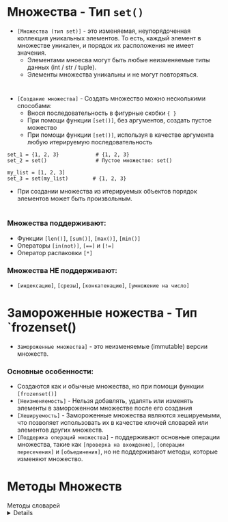 # Множества - Тип `set()`

- `[Множества (тип set)]` -  это изменяемая, неупорядоченная коллекция уникальных элементов. То есть, каждый элемент в множестве уникален, и порядок их расположения не имеет значения.
  - Элементами мноесва могут быть любые неизменяемые типы данных (int / str / tuple).
  - Элементы множества уникальны и не могут повторяться.
  #
- `[Создание множества]` - Создать множество можно несколькими способами:
  - Внося последовательность в фигурные скобки  `{ }`
  - При помощи функции `[set()]`, без аргументов, создать пустое можество
  - При помощи функции `[set()]`, используя в качестве аргумента любую итерируемую последовательность
```
set_1 = {1, 2, 3}            # {1, 2, 3}
set_2 = set()                # Пустое множество: set()

my_list = [1, 2, 3]                  
set_3 = set(my_list)        # {1, 2, 3}
```
- При создании множества из итерируемых объектов порядок элементов может быть произвольным.
#
### Множества поддерживают:
- Функции `[len()]`, `[sum()]`, `[max()]`, `[min()]`
- Операторы `[in(not)]`, `[==]` и `[!=]`
- Оператор распаковки `[*]`

### Множества НЕ поддерживают:
- `[индексацию]`, `[срезы]`, `[конкатенацию]`, `[умножение на число]`
#

# Замороженные ножества - Тип `frozenset()

- `Замороженные множества]` -  это неизменяемые (immutable) версии множеств.

### Основные особенности:
  - Создаются как и обычные множества, но при помощи функции  `[frozenset()]`
  - `[Неизменяемость]` - Нельзя добавлять, удалять или изменять элементы в замороженном множестве после его создания
  - `[Хешируемость]` - Замороженные множества являются хешируемыми, что позволяет использовать их в качестве ключей словарей или элементов других множеств.
  - `[Поддержка операций множества]` - поддерживают основные операции множества, такие как `[проверка на вхождение]`, `[операции пересечения]` и `[объединения]`, но не поддерживают методы, которые изменяют множество.
#
# Методы Множеств

<summary>Методы словарей</summary> 
<details>
<details>


